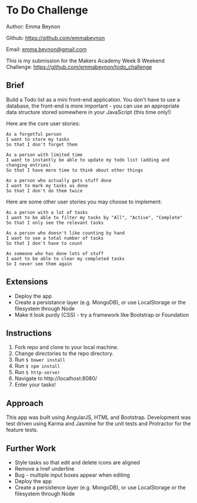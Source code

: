 To Do Challenge
================

Author: Emma Beynon

Github: https://github.com/emmabeynon

Email: emma.beynon@gmail.com

This is my submission for the Makers Academy Week 8 Weekend Challenge: https://github.com/emmabeynon/todo_challenge


Brief
---------

Build a Todo list as a mini front-end application. You don't have to use a database, the front-end is more important - you can use an appropriate data structure stored somewhere in your JavaScript (this time only!)

Here are the core user stories:

```
As a forgetful person
I want to store my tasks
So that I don't forget them

As a person with limited time
I want to instantly be able to update my todo list (adding and changing entries)
So that I have more time to think about other things

As a person who actually gets stuff done
I want to mark my tasks as done
So that I don't do them twice
```

Here are some other user stories you may choose to implement:

```
As a person with a lot of tasks
I want to be able to filter my tasks by "All", "Active", "Complete"
So that I only see the relevant tasks

As a person who doesn't like counting by hand
I want to see a total number of tasks
So that I don't have to count

As someone who has done lots of stuff
I want to be able to clear my completed tasks
So I never see them again
```

## Extensions

* Deploy the app
* Create a persistance layer (e.g. MongoDB), or use LocalStorage or the filesystem through Node
* Make it look purdy (CSS) - try a framework like Bootstrap or Foundation

Instructions
------------
1. Fork repo and clone to your local machine.
2. Change directories to the repo directory.
3. Run `$ bower install`
4. Run `$ npm install`
5. Run `$ http-server`
6. Navigate to http://localhost:8080/
7. Enter your tasks!

Approach
---------
This app was built using AngularJS, HTML and Bootstrap.  Development was test driven using Karma and Jasmine for the unit tests and Protractor for the feature tests.

Further Work
-------------
* Style tasks so that edit and delete icons are aligned
* Remove a href underline
* Bug - multiple input boxes appear when editing
* Deploy the app
* Create a persistence layer (e.g. MongoDB), or use LocalStorage or the filesystem through Node
